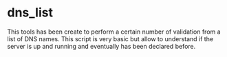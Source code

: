 # dns_list
This tools has been create to perform a certain number of validation from a list of DNS names. This script is very basic but allow to understand if the server is up and running and eventually has been declared before.
